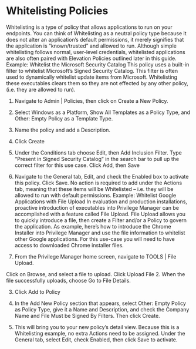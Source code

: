 [title]: # (Whitelisting)
[tags]: # (elevate)
[priority]: # (4210)
# Whitelisting Policies

Whitelisting is a type of policy that allows applications to run on your endpoints. You can think of Whitelisting as a neutral policy type because it does not alter an application’s default permissions, it merely signifies that the application is “known/trusted” and allowed to run. Although simple whitelisting follows normal, user-level credentials, whitelisted applications are also often paired with Elevation Policies outlined later in this guide. 
Example: Whitelist the Microsoft Security Catalog
This policy uses a built-in filter to whitelist Microsoft’s Signed Security Catalog. This filter is often used to dynamically whitelist update items from Microsoft.  Whitelisting these executables clears them so they are not effected by any other policy, (i.e. they are allowed to run). 
1.	Navigate to Admin | Policies, then click on Create a New Policy. 
2.	Select Windows as a Platform, Show All Templates as a Policy Type, and Other: Empty Policy as a Template Type. 
3.	Name the policy and add a Description. 
 
4.	Click Create
5.	Under the Conditions tab choose Edit, then Add Inclusion Filter. Type “Present in Signed Security Catalog” in the search bar to pull up the correct filter for this use case. Click Add, then Save
 
6.	Navigate to the General tab, Edit, and check the Enabled box to activate this policy. Click Save.
No action is required to add under the Actions tab, meaning that these items will be Whitelisted – i.e. they will be allowed to run with default permissions. 
Example: Whitelist Google Applications with File Upload
In evaluation and production installations, proactive introduction of executables into Privilege Manager can be accomplished with a feature called File Upload.  File Upload allows you to quickly introduce a file, then create a Filter and/or a Policy to govern the application. As example, here’s how to introduce the Chrome Installer into Privilege Manager and use the file information to whitelist other Google applications.
For this use-case you will need to have access to downloaded Chrome installer files.
1.	From the Privilege Manager home screen, navigate to TOOLS | File Upload. 
 
Click on Browse, and select a file to upload. Click Upload File
2.	When the file successfully uploads, choose Go to File Details.
 
3.	Click Add to Policy
 
4.	In the Add New Policy section that appears, select Other: Empty Policy as Policy Type, give it a Name and Description, and check the Company Name and File Must be Signed By Filters. Then click Create.
 
5.	This will bring you to your new policy’s detail view. Because this is a Whitelisting example, no extra Actions need to be assigned.  Under the General tab, select Edit, check Enabled, then click Save to activate.
